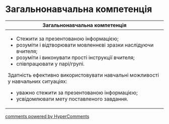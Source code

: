 <div id="hypercomments_widget" class="js-hypercomments-widget invisible"></div>

# Загальнонавчальна компетенція

<table>
<thead>
  <tr>
    <th>Загальнонавчальна компетенція</th>
  </tr>
</thead>
<tbody>
<td style="vertical-align:top !important;">
<ul>
<li>Стежити за презентованою інформацією;</li>
<li>розуміти і відтворювати мовленнєві зразки наслідуючи вчителя;</li>
<li>розуміти і виконувати прості інструкції вчителя;</li>
<li>співпрацювати у парі/групі.</li>
</ul>
Здатність ефективно використовувати навчальні можливості у навчальних ситуаціях:
<ul>
<li>уважно стежити за презентованою інформацією;</li>
<li>усвідомлювати мету поставленого завдання.</li>
</ul>
</td>
</tbody>
</table>

<div class="js-hypercomments-container">
    <a href="http://hypercomments.com" class="hc-link" title="comments widget">comments powered by HyperComments</a>
</div>